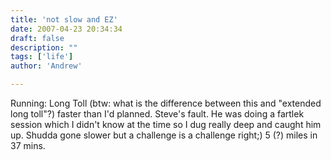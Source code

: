 ```yaml
---
title: 'not slow and EZ'
date: 2007-04-23 20:34:34
draft: false
description: ""
tags: ['life']
author: 'Andrew'

---
```


Running: Long Toll (btw: what is the difference between this and "extended long toll"?) faster than I'd planned. Steve's fault. He was doing a fartlek session which I didn't know at the time so I dug really deep and caught him up. Shudda gone slower but a challenge is a challenge right;) 5 (?) miles in 37 mins.
